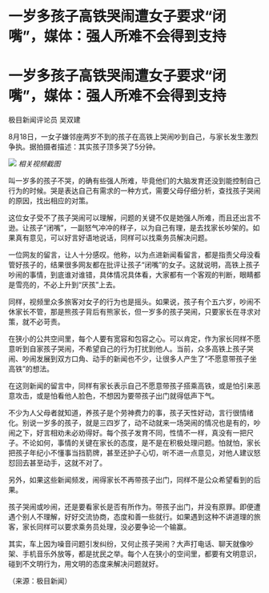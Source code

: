 # 一岁多孩子高铁哭闹遭女子要求“闭嘴”，媒体：强人所难不会得到支持

# 一岁多孩子高铁哭闹遭女子要求“闭嘴”，媒体：强人所难不会得到支持

极目新闻评论员 吴双建

8月18日，一女子嫌邻座两岁不到的孩子在高铁上哭闹吵到自己，与家长发生激烈争执。据拍摄者描述：其实孩子顶多哭了5分钟。

![](https://inews.gtimg.com/om_bt/O8dt4yXOCGsShWfIvYWDhxckegyN4vS6d5ulePRuLfGdUAA/1000)
_相关视频截图_

叫一岁多的孩子不哭，的确有些强人所难，毕竟他们的大脑发育还没到能控制自己行为的时候。哭是表达自己有需求的一种方式，需要父母仔细分析，查找孩子哭闹的原因，找出相应的对策。

这位女子受不了孩子哭闹可以理解，问题的关键不仅是她强人所难，而且还出言不逊。让孩子“闭嘴”，一副怒气冲冲的样子，以为自己有理，是去找家长吵架的。如果真有意见，可以好言好语地说话，同样可以找乘务员解决问题。

一位网友的留言，让人十分感叹。他称，以为点进新闻看留言，都是指责父母没看管好孩子的，结果很多网友都在批评让孩子“闭嘴”的女子。这就说明，高铁上孩子吵闹的事情，到底谁对谁错，具体情况具体看，大家都有一个客观的判断，眼睛都是雪亮的，不必上升到“厌孩”上去。

同样，视频里众多旅客对女子的行为也是摇头。如果说，孩子有个五六岁，吵闹不休家长不管，那是熊孩子背后有熊家长，但一岁多的孩子哭闹，只要家长在寻求对策，就不必苛责。

在狭小的公共空间里，每个人要有宽容和包容之心。可以肯定，作为家长同样不愿意听到自家孩子哭闹，不希望自己的行为打扰到他人。当前，众多高铁上孩子哭闹、吵闹发展到双方口角、动手的新闻也不少，让很多人产生了“不愿意带孩子坐高铁”的想法。

在这则新闻的留言中，同样有家长表示自己不愿意带孩子搭乘高铁，或是怕引来恶意攻击，或是怕看他人脸色，不想因为要带孩子出门就得低声下气。

不少为人父母者就知道，养孩子是个劳神费力的事，孩子天性好动，言行很情绪化。别说一岁多的孩子，就是三四岁了，动不动就来一场哭闹的情况也是有的，吵闹之下，好言相劝未必劝得好。每个孩子发育不同，性情不一样，真没有一把尺子。不论如何，事情的关键在家长的态度，是不是在积极处理问题。怕就怕，家长把孩子年纪小不懂事当挡箭牌，甚至还护子心切，听不进一点意见，对他人建议怒怼回去甚至动手，这就不对了。

另外，如果这些新闻频发，闹得家长不再带孩子出门，同样不是公众希望看到的后果。

孩子哭闹或吵闹，还是要看家长是否有所作为。带孩子出门，并没有原罪。即便遭遇个别人不理解，好好交流协商，态度和善一些就行。如果遇到这种不讲道理的旅客，家长同样可以要求乘务员处理，没必要争论一个输赢。

其实，车上因为噪音问题引发纠纷，又何止孩子哭闹？大声打电话、聊天就像吵架、手机音乐外放等，都是扰民之举。每个人在狭小的空间里，都要有文明意识，碰到不文明行为，用文明的态度来解决问题就好。

（来源：极目新闻）

